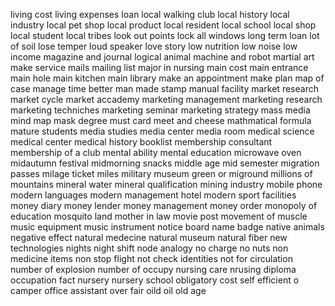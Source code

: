 living cost
living expenses
loan
local walking club
local history
local industry
local pet shop
local product
local resident
local school
local shop
local student
local tribes
look out points
lock all windows
long term loan
lot of soil
lose temper
loud speaker
love story
low nutrition
low noise
low income
magazine and journal
logical animal
machine and robot
martial art
make service
mails
mailing list
major in nursing
main cost
main entrance
main hole
main kitchen
main library
make an appointment
make plan
map of case
manage time better
man made stamp
manual facility
market research
market cycle
market accademy
marketing management
marketing research
marketing techniches
marketing seminar
marketing strategy
mass media
mind map
mask degree
must card
meet and cheese
mathmatical formula
mature students
media studies
media center
media room
medical science
medical center
medical history
booklist
membership consultant
membership of a club
mental ability
mental education
microwave oven
midautumn festival
midmorning snacks
middle age
mid semester
migration passes
milage ticket
miles
military museum
green or miground
millions of 
mountains
mineral water
mineral qualification
mining industry
mobile phone
modern languages
modern management hotel
modern sport facilities
money diary
money lender
money management
money order
monopoly of education
mosquito land
mother in law
movie post
movement of muscle
music equipment
music instrument
notice board
name badge
native animals
negative effect
natural medecine
natural museum
natural fiber
new technologies
nights
night shift
node analogy
no charge
no nuts
non medicine items
non stop flight
not check identities
not for circulation
number of explosion
number of occupy
nursing care
nrusing diploma
occupation fact
nursery
nursery school
obligatory cost
self efficient
o camper
office assistant
over fair
oild 
oil
old age 